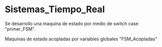 # Sistemas_Tiempo_Real
Se desarrollo una maquina de estado por medio de switch case "primer_FSM".


Maquinas de estado acopladas por variables globales "FSM_Acopladas"

